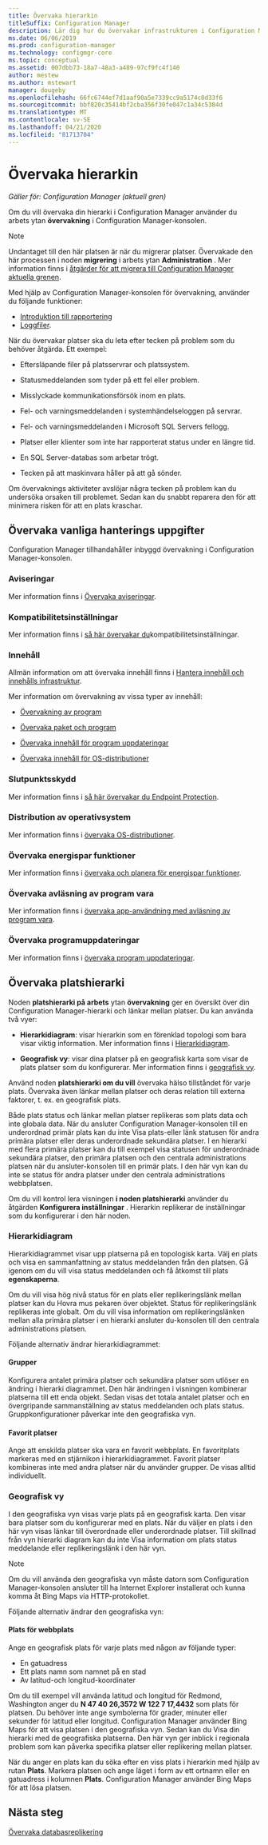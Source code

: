 ```yaml
---
title: Övervaka hierarkin
titleSuffix: Configuration Manager
description: Lär dig hur du övervakar infrastrukturen i Configuration Manager med hjälp av arbets ytan övervakning i-konsolen.
ms.date: 06/06/2019
ms.prod: configuration-manager
ms.technology: configmgr-core
ms.topic: conceptual
ms.assetid: 007dbb73-18a7-48a3-a489-97cf9fc4f140
author: mestew
ms.author: mstewart
manager: dougeby
ms.openlocfilehash: 66fc6744ef7d1aaf90a5e7339cc9a5174c0d33f6
ms.sourcegitcommit: bbf820c35414bf2cba356f30fe047c1a34c5384d
ms.translationtype: MT
ms.contentlocale: sv-SE
ms.lasthandoff: 04/21/2020
ms.locfileid: "81713704"
---
```

# <a name="monitor-the-hierarchy"></a>Övervaka hierarkin

*Gäller för: Configuration Manager (aktuell gren)*

Om du vill övervaka din hierarki i Configuration Manager använder du arbets ytan **övervakning** i Configuration Manager-konsolen.  

> [!NOTE]  
> Undantaget till den här platsen är när du migrerar platser. Övervakade den här processen i noden **migrering** i arbets ytan **Administration** . Mer information finns i [åtgärder för att migrera till Configuration Manager aktuella grenen](../../migration/operations-for-migration.md).  

Med hjälp av Configuration Manager-konsolen för övervakning, använder du följande funktioner:

- [Introduktion till rapportering](introduction-to-reporting.md)
- [Loggfiler](../../plan-design/hierarchy/log-files.md).  

När du övervakar platser ska du leta efter tecken på problem som du behöver åtgärda. Ett exempel:  

- Eftersläpande filer på platsservrar och platssystem.  

- Statusmeddelanden som tyder på ett fel eller problem.  

- Misslyckade kommunikationsförsök inom en plats.  

- Fel- och varningsmeddelanden i systemhändelseloggen på servrar.  

- Fel- och varningsmeddelanden i Microsoft SQL Servers fellogg.  

- Platser eller klienter som inte har rapporterat status under en längre tid.  

- En SQL Server-databas som arbetar trögt.  

- Tecken på att maskinvara håller på att gå sönder.  

Om övervaknings aktiviteter avslöjar några tecken på problem kan du undersöka orsaken till problemet. Sedan kan du snabbt reparera den för att minimera risken för att en plats kraschar.  


## <a name="monitor-common-management-tasks"></a><a name="BKMK_MonintorMgmtTasks"></a>Övervaka vanliga hanterings uppgifter

Configuration Manager tillhandahåller inbyggd övervakning i Configuration Manager-konsolen.

### <a name="alerts"></a>Aviseringar

Mer information finns i [Övervaka aviseringar](use-alerts-and-the-status-system.md#BKMK_MonitorAlerts).  

### <a name="compliance-settings"></a>Kompatibilitetsinställningar

Mer information finns i [så här övervakar du](../../../compliance/deploy-use/monitor-compliance-settings.md)kompatibilitetsinställningar.

### <a name="content"></a>Innehåll

Allmän information om att övervaka innehåll finns i [Hantera innehåll och innehålls infrastruktur](../deploy/configure/manage-content-and-content-infrastructure.md).  

Mer information om övervakning av vissa typer av innehåll:

- [Övervakning av program](../../../apps/deploy-use/monitor-applications-from-the-console.md)

- [Övervaka paket och program](../../../apps/deploy-use/packages-and-programs.md#monitor-packages-and-programs)  

- [Övervaka innehåll för program uppdateringar](../../../sum/deploy-use/monitor-software-updates.md#BKMK_MonitorContent)

- [Övervaka innehåll för OS-distributioner](../../../osd/deploy-use/monitor-operating-system-deployments.md#BKMK_MonitorContent)

### <a name="endpoint-protection"></a>Slutpunktsskydd

Mer information finns i [så här övervakar du Endpoint Protection](../../../protect/deploy-use/monitor-endpoint-protection.md).  

### <a name="os-deployment"></a>Distribution av operativsystem

Mer information finns i [övervaka OS-distributioner](../../../osd/deploy-use/monitor-operating-system-deployments.md).

### <a name="monitor-power-management"></a>Övervaka energispar funktioner

Mer information finns i [övervaka och planera för energispar funktioner](../../clients/manage/power/monitor-and-plan-for-power-management.md).  

### <a name="monitor-software-metering"></a>Övervaka avläsning av program vara

Mer information finns i [övervaka app-användning med avläsning av program vara](../../../apps/deploy-use/monitor-app-usage-with-software-metering.md).  

### <a name="monitor-software-updates"></a>Övervaka programuppdateringar

Mer information finns i [övervaka program uppdateringar](../../../sum/deploy-use/monitor-software-updates.md).  


## <a name="monitor-the-site-hierarchy"></a><a name="BKMK_SH_Node"></a>Övervaka platshierarki

Noden **platshierarki på arbets** ytan **övervakning** ger en översikt över din Configuration Manager-hierarki och länkar mellan platser. Du kan använda två vyer:  

- **Hierarkidiagram**: visar hierarkin som en förenklad topologi som bara visar viktig information. Mer information finns i [Hierarkidiagram](#hierarchy-diagram).  

- **Geografisk vy**: visar dina platser på en geografisk karta som visar de plats platser som du konfigurerar. Mer information finns i [geografisk vy](#geographical-view).  

Använd noden **platshierarki om du vill** övervaka hälso tillståndet för varje plats. Övervaka även länkar mellan platser och deras relation till externa faktorer, t. ex. en geografisk plats.  

Både plats status och länkar mellan platser replikeras som plats data och inte globala data. När du ansluter Configuration Manager-konsolen till en underordnad primär plats kan du inte Visa plats-eller länk statusen för andra primära platser eller deras underordnade sekundära platser. I en hierarki med flera primära platser kan du till exempel visa statusen för underordnade sekundära platser, den primära platsen och den centrala administrations platsen när du ansluter-konsolen till en primär plats. I den här vyn kan du inte se status för andra platser under den centrala administrations webbplatsen.  

Om du vill kontrol lera visningen **i noden platshierarki** använder du åtgärden **Konfigurera inställningar** . Hierarkin replikerar de inställningar som du konfigurerar i den här noden.  

### <a name="hierarchy-diagram"></a>Hierarkidiagram

Hierarkidiagrammet visar upp platserna på en topologisk karta. Välj en plats och visa en sammanfattning av status meddelanden från den platsen. Gå igenom om du vill visa status meddelanden och få åtkomst till plats **egenskaperna**.  

Om du vill visa hög nivå status för en plats eller replikeringslänk mellan platser kan du Hovra mus pekaren över objektet. Status för replikeringslänk replikeras inte globalt. Om du vill visa information om replikeringslänken mellan alla primära platser i en hierarki ansluter du-konsolen till den centrala administrations platsen.  

Följande alternativ ändrar hierarkidiagrammet:  

#### <a name="groups"></a>Grupper

Konfigurera antalet primära platser och sekundära platser som utlöser en ändring i hierarki diagrammet. Den här ändringen i visningen kombinerar platserna till ett enda objekt. Sedan visas det totala antalet platser och en övergripande sammanställning av status meddelanden och plats status. Gruppkonfigurationer påverkar inte den geografiska vyn.  

#### <a name="favorite-sites"></a>Favorit platser

Ange att enskilda platser ska vara en favorit webbplats. En favoritplats markeras med en stjärnikon i hierarkidiagrammet. Favorit platser kombineras inte med andra platser när du använder grupper. De visas alltid individuellt.  

### <a name="geographical-view"></a>Geografisk vy

I den geografiska vyn visas varje plats på en geografisk karta. Den visar bara platser som du konfigurerar med en plats. När du väljer en plats i den här vyn visas länkar till överordnade eller underordnade platser. Till skillnad från vyn hierarki diagram kan du inte Visa information om plats status meddelande eller replikeringslänk i den här vyn.  

> [!NOTE]  
> Om du vill använda den geografiska vyn måste datorn som Configuration Manager-konsolen ansluter till ha Internet Explorer installerat och kunna komma åt Bing Maps via HTTP-protokollet.  

Följande alternativ ändrar den geografiska vyn:  

#### <a name="site-location"></a>Plats för webbplats

Ange en geografisk plats för varje plats med någon av följande typer:

- En gatuadress
- Ett plats namn som namnet på en stad
- Av latitud-och longitud-koordinater

Om du till exempel vill använda latitud och longitud för Redmond, Washington anger du **N 47 40 26,3572 W 122 7 17,4432** som plats för platsen. Du behöver inte ange symbolerna för grader, minuter eller sekunder för latitud eller longitud. Configuration Manager använder Bing Maps för att visa platsen i den geografiska vyn. Sedan kan du Visa din hierarki med de geografiska platserna. Den här vyn ger inblick i regionala problem som kan påverka specifika platser eller replikering mellan platser.  

När du anger en plats kan du söka efter en viss plats i hierarkin med hjälp av rutan **Plats**. Markera platsen och ange läget i form av ett ortnamn eller en gatuadress i kolumnen **Plats**. Configuration Manager använder Bing Maps för att lösa platsen.  

<a name="BKMK_MonitorRepLinksAndStatuss"></a>

## <a name="next-steps"></a>Nästa steg

[Övervaka databasreplikering](monitor-replication.md)
